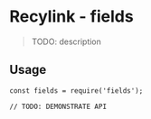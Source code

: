 # Recylink - fields

> TODO: description

## Usage

```
const fields = require('fields');

// TODO: DEMONSTRATE API
```
